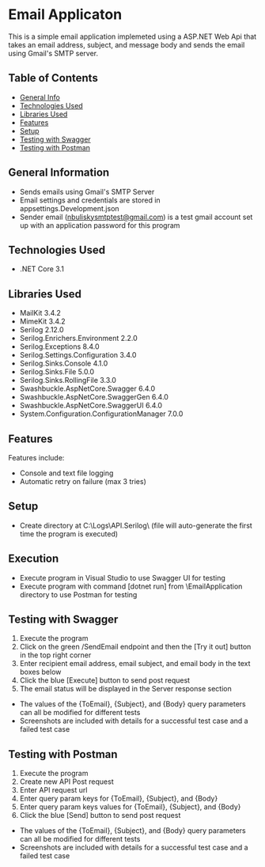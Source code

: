 # Email Applicaton #

This is a simple email application implemeted using a ASP.NET Web Api that takes an email address, subject, and message body and sends the email using Gmail's SMTP server.

## Table of Contents
* [General Info](#general-information)
* [Technologies Used](#technologies-used)
* [Libraries Used](#libraries-used)
* [Features](#features)
* [Setup](#setup)
* [Testing with Swagger](#testing-with-swagger)
* [Testing with Postman](#testing-with-postman)


## General Information
- Sends emails using Gmail's SMTP Server
- Email settings and credentials are stored in appsettings.Development.json
- Sender email (nbuliskysmtptest@gmail.com) is a test gmail account set up with an application password for this program

## Technologies Used
- .NET Core 3.1

## Libraries Used
- MailKit 3.4.2
- MimeKit 3.4.2
- Serilog 2.12.0
- Serilog.Enrichers.Environment 2.2.0
- Serilog.Exceptions 8.4.0
- Serilog.Settings.Configuration 3.4.0
- Serilog.Sinks.Console 4.1.0
- Serilog.Sinks.File 5.0.0
- Serilog.Sinks.RollingFile 3.3.0
- Swashbuckle.AspNetCore.Swagger 6.4.0
- Swashbuckle.AspNetCore.SwaggerGen 6.4.0
- Swashbuckle.AspNetCore.SwaggerUI 6.4.0
- System.Configuration.ConfigurationManager 7.0.0

## Features
Features include:
- Console and text file logging
- Automatic retry on failure (max 3 tries)

## Setup
- Create directory at C:\Logs\API.Serilog\ (file will auto-generate the first time the program is executed)

## Execution
- Execute program in Visual Studio to use Swagger UI for testing
- Execute program with command [dotnet run] from \EmailApplication directory to use Postman for testing

## Testing with Swagger
1) Execute the program
2) Click on the green /SendEmail endpoint and then the [Try it out] button in the top right corner
3) Enter recipient email address, email subject, and email body in the text boxes below
4) Click the blue [Execute] button to send post request
5) The email status will be displayed in the Server response section
* The values of the {ToEmail}, {Subject}, and {Body} query parameters can all be modified for different tests
* Screenshots are included with details for a successful test case and a failed test case

## Testing with Postman
1) Execute the program
2) Create new API Post request
3) Enter API request url
4) Enter query param keys for {ToEmail}, {Subject}, and {Body}
5) Enter query param keys values for {ToEmail}, {Subject}, and {Body}
6) Click the blue [Send] button to send post request
* The values of the {ToEmail}, {Subject}, and {Body} query parameters can all be modified for different tests
* Screenshots are included with details for a successful test case and a failed test case
